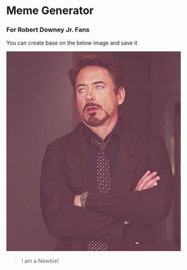 # Meme Generator
### For Robert Downey Jr. Fans

You can create base on the below image and save it

![alt text](https://github.com/bharatgupta99/MemeGen/blob/master/app/src/main/res/drawable/meme.jpg)



> I am a Newbie!

